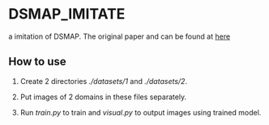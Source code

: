 # DSMAP_IMITATE
a imitation of DSMAP. The original paper and can be found at [here](https://github.com/acht7111020/DSMAP)

## How to use
1. Create 2 directories *./datasets/1* and *./datasets/2*.

2. Put images of 2 domains in these files separately.

3. Run *train.py* to train and *visual.py* to output images using trained model.